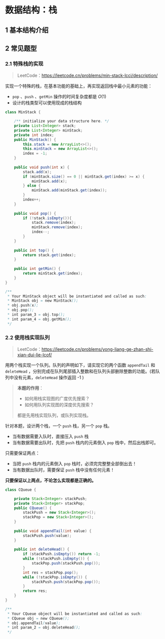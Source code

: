 # 数据结构：栈

## 1 基本结构介绍

## 2 常见题型

### 2.1 特殊栈的实现

> LeetCode：https://leetcode.cn/problems/min-stack-lcci/description/

实现一个特殊的栈，在基本功能的基础上，再实现返回栈中最小元素的功能：

- `pop` 、`push` 、`getMin` 操作的时间复杂度都是 $O(1)$
- 设计的栈类型可以使用现成的栈结构

```java
class MinStack {

    /** initialize your data structure here. */
    private List<Integer> stack;
    private List<Integer> minStack;
    private int index;
    public MinStack() {
        this.stack = new ArrayList<>();
        this.minStack = new ArrayList<>();
        index = -1;
    }
    
    public void push(int x) {
        stack.add(x);
        if (minStack.size() == 0 || minStack.get(index) >= x) {
            minStack.add(x);
        } else {
            minStack.add(minStack.get(index));
        }
        index++;
    }
    
    public void pop() {
        if (!stack.isEmpty()){
            stack.remove(index);
            minStack.remove(index);
            index--;
        }
    }
    
    public int top() {
        return stack.get(index);
    }
    
    public int getMin() {
        return minStack.get(index);
    }
}

/**
 * Your MinStack object will be instantiated and called as such:
 * MinStack obj = new MinStack();
 * obj.push(x);
 * obj.pop();
 * int param_3 = obj.top();
 * int param_4 = obj.getMin();
 */
```

### 2.2 使用栈实现队列

> LeetCode：https://leetcode.cn/problems/yong-liang-ge-zhan-shi-xian-dui-lie-lcof/

用两个栈实现一个队列。队列的声明如下，请实现它的两个函数 `appendTail` 和 `deleteHead` ，分别完成在队列尾部插入整数和在队列头部删除整数的功能。(若队列中没有元素，`deleteHead` 操作返回 -1 )

> **本题的作用**：
>
> - 如何用栈实现图的广度优先搜索？
> - 如何用队列实现图的深度优先搜索？
>
> 都是先用栈实现队列，或队列实现栈。

针对本题，设计两个栈，一个 `push` 栈，另一个 `pop` 栈。

- 当有数据需要入队时，直接压入 `push` 栈
- 当有数据需要出队时，先把 `push` 栈内的元素倒入 `pop` 栈中，然后出栈即可。

只需要保证两点：

- 当把 `push` 栈内的元素倒入 `pop` 栈时，必须完完整整全部倒出去！
- 当有数据出队时，需要保证 `push` 栈中没有任何元素！

**只要保证以上两点，不论怎么实现都是正确的。**

```java
class CQueue {

    private Stack<Integer> stackPush;
    private Stack<Integer> stackPop;
    public CQueue() {
        stackPush = new Stack<Integer>();
        stackPop = new Stack<Integer>();
    }
    
    public void appendTail(int value) {
        stackPush.push(value);
    }
    
    public int deleteHead() {
        if (stackPush.isEmpty()) return -1;
        while (!stackPush.isEmpty()) {
            stackPop.push(stackPush.pop());
        }
        int res = stackPop.pop();
        while (!stackPop.isEmpty()) {
            stackPush.push(stackPop.pop());
        }
        return res;
    }
}

/**
 * Your CQueue object will be instantiated and called as such:
 * CQueue obj = new CQueue();
 * obj.appendTail(value);
 * int param_2 = obj.deleteHead();
 */
```















